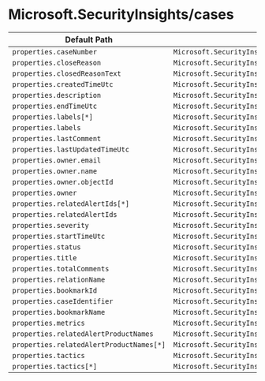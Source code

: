 # Microsoft.SecurityInsights/cases

| Default Path | Alias |
|---|---|
| `properties.caseNumber` | `Microsoft.SecurityInsights/cases/caseNumber` |
| `properties.closeReason` | `Microsoft.SecurityInsights/cases/closeReason` |
| `properties.closedReasonText` | `Microsoft.SecurityInsights/cases/closedReasonText` |
| `properties.createdTimeUtc` | `Microsoft.SecurityInsights/cases/createdTimeUtc` |
| `properties.description` | `Microsoft.SecurityInsights/cases/description` |
| `properties.endTimeUtc` | `Microsoft.SecurityInsights/cases/endTimeUtc` |
| `properties.labels[*]` | `Microsoft.SecurityInsights/cases/labels[*]` |
| `properties.labels` | `Microsoft.SecurityInsights/cases/labels` |
| `properties.lastComment` | `Microsoft.SecurityInsights/cases/lastComment` |
| `properties.lastUpdatedTimeUtc` | `Microsoft.SecurityInsights/cases/lastUpdatedTimeUtc` |
| `properties.owner.email` | `Microsoft.SecurityInsights/cases/owner.email` |
| `properties.owner.name` | `Microsoft.SecurityInsights/cases/owner.name` |
| `properties.owner.objectId` | `Microsoft.SecurityInsights/cases/owner.objectId` |
| `properties.owner` | `Microsoft.SecurityInsights/cases/owner` |
| `properties.relatedAlertIds[*]` | `Microsoft.SecurityInsights/cases/relatedAlertIds[*]` |
| `properties.relatedAlertIds` | `Microsoft.SecurityInsights/cases/relatedAlertIds` |
| `properties.severity` | `Microsoft.SecurityInsights/cases/severity` |
| `properties.startTimeUtc` | `Microsoft.SecurityInsights/cases/startTimeUtc` |
| `properties.status` | `Microsoft.SecurityInsights/cases/status` |
| `properties.title` | `Microsoft.SecurityInsights/cases/title` |
| `properties.totalComments` | `Microsoft.SecurityInsights/cases/totalComments` |
| `properties.relationName` | `Microsoft.SecurityInsights/cases/relations.relationName` |
| `properties.bookmarkId` | `Microsoft.SecurityInsights/cases/relations.bookmarkId` |
| `properties.caseIdentifier` | `Microsoft.SecurityInsights/cases/relations.caseIdentifier` |
| `properties.bookmarkName` | `Microsoft.SecurityInsights/cases/relations.bookmarkName` |
| `properties.metrics` | `Microsoft.SecurityInsights/cases/metrics` |
| `properties.relatedAlertProductNames` | `Microsoft.SecurityInsights/cases/relatedAlertProductNames` |
| `properties.relatedAlertProductNames[*]` | `Microsoft.SecurityInsights/cases/relatedAlertProductNames[*]` |
| `properties.tactics` | `Microsoft.SecurityInsights/cases/tactics` |
| `properties.tactics[*]` | `Microsoft.SecurityInsights/cases/tactics[*]` |

